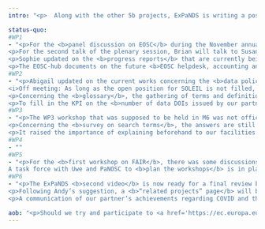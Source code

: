 ```yaml
---
intro: "<p>  Along with the other 5b projects, ExPaNDS is writing a position paper on EOSC. To have a common position for the PaN community, Andy gracefully agreed we can reuse PaNOSC’s paper. There are however a few added items and Sophie asked for a review by the PEB (including Andy) before the end of the week. </p>"

status-quo:
#WP1
- "<p>For the <b>panel discussion on EOSC</b> during the November annual meeting, Mirjam will see if she can organize herself to attend by the end of the week. In this case the CB would be moved to Monday also (which is still compatible with the programme).</p>
<p>For the second talk of the plenary session, Brian will talk to Susanna Sansone.</p>
<p>Sophie updated on the <b>progress reports</b> that are currently being written for each WP. WP3’s report is available in the SharePoint, WP2 and WP4 are being finalised. The reports for WP1, 5 and 6 will then follow (not started yet).</p>
<p>The EOSC-hub documents on the future <b>EOSC helpdesk, accounting and monitoring</b> was briefly introduced. It was agreed a feedback would be given to these documents before the 8th of May.</p>"
#WP2
- "<p>Abigail updated on the current works concerning the <b>data policy</b> being evaluated against the <b>RDA data maturity model</b>. The next step will be to start the <b>consultations with our facilities</b>. UKRI will ask for help from Soleil and PSI, the other 2 contributors to this task. Mirjam said the contact point for PSI was Valentina.<br>
<i>Off meeting: As long as the open position for SOLEIL is not filled, Majid and Brigitte remain the contact points for SOLEIL for WP2.</i></p>
<p>Concerning the <b>glossary</b>, the gathering of terms and definitions is coming to an end. The next step will be to reach a <b>consensus</b> on one definition per term with every contributor. Abigail also mentioned she’s been discussing with the EOSC glossary and that their approach was a bit different and not directly applicable to ExPaNDS.</p>
<p>To fill in the KPI on the <b>number of data DOIs issued by our partner facilities</b>, Brian said the datacite repository could be used directly, searching by facility. Abigail added she was looking for an <b>automatic way</b> to retrieve the data.</p>"
#WP3
- "<p>The WP3 workshop that was supposed to be held in M6 was not officially done like this but the objectives behind it were attained (clarification of the distribution of work between WP2, WP6 and WP3 on ontologies, coordination of activities with WP4). Patrick asked for a <b>written justification</b>.</p>
<p>Concerning the <b>survey on search terms</b>, the answers are still too “photon and Diamond centered”, but the partners are distributing it to their scientists (in progress at Soleil, Alba and HZDR). Sophie and Kat will also advertise it on EOSC platforms.</p>
<p>It raised the importance of explaining beforehand to our facilities scientists what ExPaNDS is concretely going to offer. In “COVID work mode”, it has been a bit complicated but Kat reminded what support was available in the SharePoint and Daniel and Alun are planning online presentations. Uwe mentioned he already used the poster to present ExPaNDS at HZDR.</p>"
#WP4
- ""
#WP5
- "<p>For the <b>first workshop on FAIR</b>, there was some discussions with FAIRsFAIR to see what content could be re-used. They also advised us on not trying to cover every FAIR topic in only one workshop. </p>
A task force with Uwe and PaNOSC to <b>plan the workshops</b> is in place with regular meetings. Thibaut also explained we was collecting <b>existing training content</b> from the facilities that could be already uploaded to the platform. We asked for technical contacts for each facility. The members of the <b>TCB</b> seemed like the good target (see who’s who)."
#WP6
- "<p>The ExPaNDS <b>second video</b> is now ready for a final review by the PEB before today EOB. It will then be delivered in the following days. Kat said there would also be a <b>poster</b> to accompany the video, like last time.</p>
<p>Following Andy’s suggestion, a <b>“related projects” page</b> will be added to the website, with PaNOSC and other relevant projects.</p>
<p>A communication of our partner’s achievements regarding COVID and the fact that ExPaNDS is carrying out with his works could be the subject of a <b>tweet</b>, using the EU template against COVID provided by our PO.</p>"

aob: "<p>Should we try and participate to <a href='https://ec.europa.eu/digital-single-market/en/news/ict-2020-leading-digital-age'>ICT 2020</a>? Seems like ExPaNDS/PaNOSC should at least be represented. It’s in Cologne at the beginning of December.</p>"
---
```

